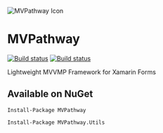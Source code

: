 ﻿![MVPathway Icon](https://raw.githubusercontent.com/UizzUW/MVPathway/master/icon.png)
# MVPathway

[![Build status](https://ci.appveyor.com/api/projects/status/6vkugaj5m0943bj4/branch/master?svg=true&passingText=master&failingText=master)](https://ci.appveyor.com/project/UizzUW/mvpathway-9jihh/branch/master)
[![Build status](https://ci.appveyor.com/api/projects/status/6vkugaj5m0943bj4/branch/dev?svg=true&passingText=dev&failingText=dev)](https://ci.appveyor.com/project/UizzUW/mvpathway-9jihh/branch/dev)

Lightweight MVVMP Framework for Xamarin Forms

## Available on NuGet

`Install-Package MVPathway`

`Install-Package MVPathway.Utils`